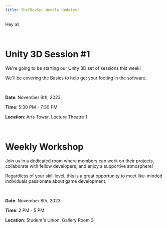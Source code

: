 ```yaml
---
title: ShefDevSoc Weekly Updates!
---
```


Hey all,

&nbsp;

# Unity 3D Session #1
We're going to be starting our Unity 3D set of sessions this week!

We'll be covering the Basics to help get your footing in the software.

&nbsp;

**Date**: November 9th, 2023 

**Time**: 5:30 PM - 7:30 PM 

**Location**: Arts Tower, Lecture Theatre 1

&nbsp;
&nbsp;

# Weekly Workshop
Join us in a dedicated room where members can work on their projects, collaborate with fellow developers, and enjoy a supportive atmosphere!


Regardless of your skill level, this is a great opportunity to meet like-minded individuals passionate about game development.

&nbsp;

**Date**: November 8th, 2023

**Time**: 2 PM - 5 PM

**Location**: Student's Union, Gallery Room 3